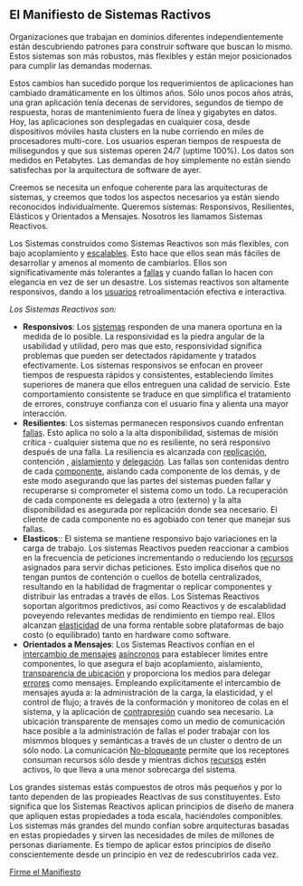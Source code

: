 El Manifiesto de Sistemas Ractivos
----------------------------------

Organizaciones que trabajan en dominios diferentes independientemente están descubriendo patrones para construir software que buscan lo mismo. Estos sistemas son más robustos, más flexibles y están mejor posicionados para cumplir las demandas modernas. 

Estos cambios han sucedido porque los requerimientos de aplicaciones han cambiado dramáticamente en los últimos años. Sólo unos pocos años atrás, una gran aplicación tenía decenas de servidores, segundos de tiempo de respuesta, horas de mantenimiento fuera de línea y gigabytes en datos. Hoy, las aplicaciones son desplegadas en cualquier cosa, desde dispositivos móviles hasta clusters en la nube corriendo en miles de procesadores multi-core. Los usuarios esperan tiempos de respuesta de milisegundos y que sus sistemas operen 24/7 (uptime 100%). Los datos son medidos en Petabytes. Las demandas de hoy simplemente no están siendo satisfechas por la arquitectura de software de ayer.

Creemos se necesita un enfoque coherente para las arquitecturas de sistemas, y creemos que todos los aspectos necesarios ya están siendo reconocidos individualmente. Queremos sistemas: Responsivos, Resilientes, Elásticos y Orientados a Mensajes. Nosotros les llamamos Sistemas Reactivos.

Los Sistemas construidos como Sistemas Reactivos son más flexibles, con bajo acoplamiento y [escalables](/glossary.md#Scalability). Esto hace que ellos sean más fáciles de desarrollar y amenos al momento de cambiarlos. Ellos son significativamente más tolerantes a [fallas](/glossary.md#Failure) y cuando fallan lo hacen con elegancia en vez de ser un desastre. Los sistemas reactivos son altamente responsivos, dando a los [usuarios](/glossary.md#User) retroalimentación efectiva e interactiva.

*Los Sistemas Reactivos son:*

* <a name="Responsivos"></a>**Responsivos**: Los [sistemas](/glossary.md#System) responden de una manera oportuna en la medida de lo posible.  La responsividad es la piedra angular de la usabilidad y utilidad, pero mas que esto, responsividad significa problemas que pueden ser detectados rápidamente y tratados efectivamente. Los sistemas responsivos se enfocan en proveer tiempos de respuesta rápidos y consistentes, estableciendo límites superiores de manera que ellos entreguen una calidad de servicio. Este comportamiento consistente se traduce en que simplifica el tratamiento de errores, construye confianza con el usuario fina y alienta una mayor interacción.
* <a name="Resilientes"></a>**Resilientes**: Los sistemas permanecen responsivos cuando enfrentan [fallas](/glossary.md#Failure). Esto aplica no solo a la alta disponibilidad, sistemas de misión crítica - cualquier sistema que no es resiliente, no será responsivo después de una falla. La resiliencia es alcanzada con [replicación](/glossary.md#Replication), contención , [aislamiento](/glossary.md#Isolation) y [delegación](/glossary.md#Delegation). Las fallas son contenidas dentro de cada [componente](/glossary.md#Component), aislando cada componente de los demás, y de este modo asegurando que las partes del sistemas pueden fallar y recuperarse si comprometer el sistema como un todo. La recuperación de cada componente es delegada a otro (externo) y la alta disponibilidad es asegurada por replicación donde sea necesario. El cliente de cada componente no es agobiado con tener que manejar sus fallas.
* <a name="Elasticos"></a>**Elasticos**:: El sistema se mantiene responsivo bajo variaciones en la carga de trabajo. Los sistemas Reactivos pueden reaccionar a cambios en la frecuencia de peticiones incrementando o reduciendo los [recursos](/glossary.md#Resource) asignados para servir dichas peticiones.  Esto implica diseños que no tengan puntos de contención o cuellos de botella centralizados, resultando en la habilidad de fragmentar o replicar componentes y distribuir las entradas a través de ellos. Los Sistemas Reactivos soportan algoritmos predictivos, así como Reactivos y de escalablidad poveyendo relevantes medidas de rendimiento en tiempo real. Ellos alcanzan [elasticidad](/glossary.md#Elasticity) de una forma rentable sobre plataformas de bajo costo (o equilibrado) tanto en hardware como software.
* <a name="Orientados-a-Mensajes"></a>**Orientados a Mensajes**: Los Sistemas Reactivos confían en el [intercambio de mensajes](/glossary.md#Message-Driven) [asíncronos](/glossary.md#Asynchronous) para establecer límites entre componentes, lo que asegura el bajo acoplamiento, aislamiento, [transparencia de ubicación](/glossary.md#Location-Transparency) y proporciona los medios para delegar [errores](/glossary.md#Failure) como mensajes. Empleando explícitamente el intercambio de mensajes ayuda a: la administración de la carga, la elasticidad, y el control de flujo; a través de la conformación y monitoreo de colas en el sistema, y la aplicación de [contrapresión](/glossary.md#Back-Pressure) cuando sea necesario. La ubicación transparente de mensajes como un medio de comunicación hace posible a la administración de fallas el poder trabajar con los mismmos bloques y semánticas a través de un cluster o dentro de un sólo nodo. La comunicación [No-bloqueante](/glossary.md#Non-Blocking) permite que los receptores consuman recursos sólo desde y mientras dichos [recursos](/glossary.md#Resource) estén activos, lo que lleva a una menor sobrecarga del sistema.

Los grandes sistemas estás compuestos de otros más pequeños y por lo tanto dependen de las propieades Reactivas de sus constituyentes. Esto significa que los Sistemas Reactivos aplican principios de diseño de manera que apliquen estas propiedades a toda escala, haciéndoles componibles. Los sistemas más grandes del mundo confían sobre arquitecturas basadas en estas propiedades y sirven las necesidades de miles de millones de personas diariamente. Es tiempo de aplicar estos principios de diseño conscientemente desde un principio en vez de redescubrirlos cada vez. 

[Firme el Manifiesto](http://www.reactivemanifesto.org/)
